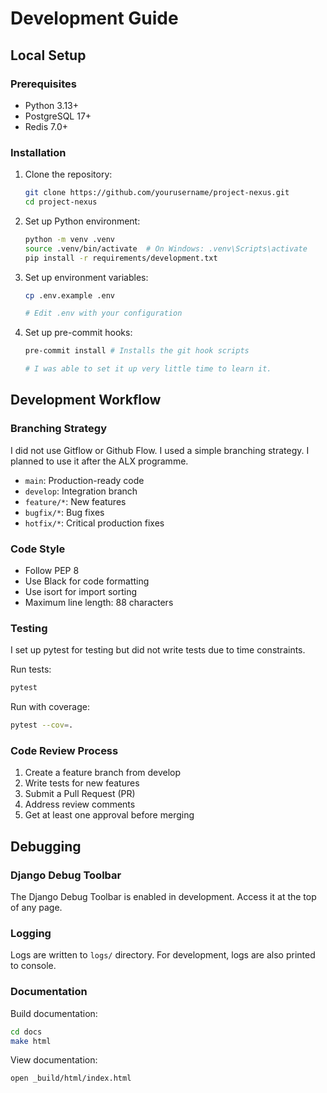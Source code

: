 # Development Guide

## Local Setup

### Prerequisites

- Python 3.13+
- PostgreSQL 17+
- Redis 7.0+

### Installation

1. Clone the repository:

    ```bash
    git clone https://github.com/yourusername/project-nexus.git
    cd project-nexus
    ```

2. Set up Python environment:

    ```bash
    python -m venv .venv
    source .venv/bin/activate  # On Windows: .venv\Scripts\activate
    pip install -r requirements/development.txt
    ```

3. Set up environment variables:

    ```bash
    cp .env.example .env

    # Edit .env with your configuration
    ```

4. Set up pre-commit hooks:

    ```bash
    pre-commit install # Installs the git hook scripts

    # I was able to set it up very little time to learn it.
    ```

## Development Workflow

### Branching Strategy

I did not use Gitflow or Github Flow. I used a simple branching strategy. I planned to use it after the ALX programme.

- `main`: Production-ready code
- `develop`: Integration branch
- `feature/*`: New features
- `bugfix/*`: Bug fixes
- `hotfix/*`: Critical production fixes

### Code Style

- Follow PEP 8
- Use Black for code formatting
- Use isort for import sorting
- Maximum line length: 88 characters

### Testing

I set up pytest for testing but did not write tests due to time constraints.

Run tests:

```bash
pytest
```

Run with coverage:

```bash
pytest --cov=.
```

### Code Review Process

1. Create a feature branch from develop
2. Write tests for new features
3. Submit a Pull Request (PR)
4. Address review comments
5. Get at least one approval before merging

## Debugging

### Django Debug Toolbar

The Django Debug Toolbar is enabled in development. Access it at the top of any page.

### Logging

Logs are written to `logs/` directory. For development, logs are also printed to console.

### Documentation

Build documentation:

```bash
cd docs
make html
```

View documentation:

```bash
open _build/html/index.html
```
